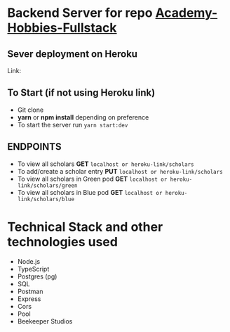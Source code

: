 # Backend Server for repo [Academy-Hobbies-Fullstack](https://github.com/livrbecca/Academy-Hobbies-Fullstack)


## Sever deployment on Heroku
Link: 

## To Start (if not using Heroku link)
- Git clone
- **yarn** or **npm install** depending on preference 
- To start the server run `yarn start:dev`

## ENDPOINTS 
- To view all scholars **GET** `localhost or heroku-link/scholars`
- To add/create a scholar entry **PUT** `localhost or heroku-link/scholars`
- To view all scholars in Green pod **GET** `localhost or heroku-link/scholars/green`
- To view all scholars in Blue pod **GET** `localhost or heroku-link/scholars/blue`

# Technical Stack and other technologies used
- Node.js
- TypeScript
- Postgres (pg)
- SQL
- Postman
- Express
- Cors
- Pool
- Beekeeper Studios


